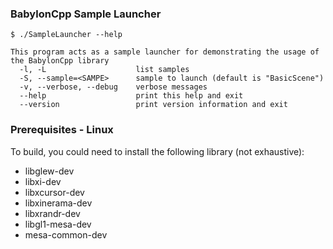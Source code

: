 ### BabylonCpp Sample Launcher  ###
```{r, engine='bash', ./SampleLauncher --help}
$ ./SampleLauncher --help
```

```{r, engine='bash', ./SampleLauncher --help}
This program acts as a sample launcher for demonstrating the usage of the BabylonCpp library
  -l, -L                    list samples
  -S, --sample=<SAMPE>      sample to launch (default is "BasicScene")
  -v, --verbose, --debug    verbose messages
  --help                    print this help and exit
  --version                 print version information and exit
```

### Prerequisites - Linux  ###
To build, you could need to install the following library (not exhaustive):
* libglew-dev
* libxi-dev
* libxcursor-dev
* libxinerama-dev
* libxrandr-dev
* libgl1-mesa-dev
* mesa-common-dev
